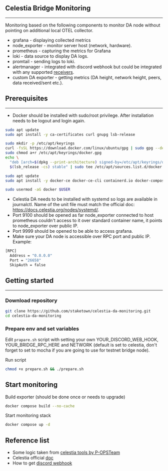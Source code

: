 ## Celestia Bridge Monitoring

---

Monitoring based on the following components to monitor DA node without pointing on additional local OTEL collector.

- grafana - displaying collected metrics 
- node_exporter - monitor server host (network, hardware).
- prometheus - capturing the metrics for Grafana
- loki - data source to display DA logs.
- promtail - sending logs to loki.
- alertmanager - integrated with discord webhook but could be integrated with any supported [receivers](https://prometheus.io/docs/alerting/latest/configuration/#receiver-integration-settings). 
- custom DA exporter - getting metrics (DA height, network height, peers, data received/sent etc.).

## Prerequisites

---

- Docker should be installed with sudo/root privilege. After installation needs to be logout and login again.
```bash
sudo apt update
sudo apt install -y ca-certificates curl gnupg lsb-release

sudo mkdir -p /etc/apt/keyrings
curl -fsSL https://download.docker.com/linux/ubuntu/gpg | sudo gpg --dearmor -o /etc/apt/keyrings/docker.gpg
sudo chmod a+r /etc/apt/keyrings/docker.gpg
echo \
  "deb [arch=$(dpkg --print-architecture) signed-by=/etc/apt/keyrings/docker.gpg] https://download.docker.com/linux/ubuntu \
  $(lsb_release -cs) stable" | sudo tee /etc/apt/sources.list.d/docker.list >/dev/null

sudo apt update
sudo apt install -y docker-ce docker-ce-cli containerd.io docker-compose-plugin

sudo usermod -aG docker $USER
```
- Celestia DA needs to be installed with systemd so logs are available in journalctl. Name of the unit file must match the official doc: https://docs.celestia.org/nodes/systemd/.
- Port 9100 should be opened as far node_exporter connected to host prometheus couldn't access to it over standard container name,
it points to node_exporter over public IP.
- Port 9999 should be opened to be able to access grafana.
- Make sure your DA node is accessible over RPC port and public IP. Example:
```bash
[RPC]
  Address = "0.0.0.0"
  Port = "26658"
  SkipAuth = false
```

## Getting started

---

### Download repository
```bash
git clone https://github.com/staketown/celestia-da-monitoring.git
cd celestia-da-monitoring
```

### Prepare env and set variables

Edit `prapare.sh` script with setting your own YOUR_DISCORD_WEB_HOOK, YOUR_BRIDGE_RPC_HERE and NETWORK 
(default is set to celestia, don't forget to set to mocha if you are going to use for testnet bridge node).

Run script

```bash
chmod +x prepare.sh && ./prepare.sh
```

## Start monitoring
Build exporter (should be done once or needs to upgrade)
```bash
docker compose build --no-cache
```

Start monitoring stack
```bash
docker compose up -d
```

## Reference list
- Some logic taken from [celestia tools by P-OPSTeam](https://github.com/P-OPSTeam/celestia-tools)
- Celestia official [doc](https://docs.celestia.org/nodes/overview)
- How to get [discord webhook](https://support.discord.com/hc/en-us/articles/228383668-Intro-to-Webhooks)